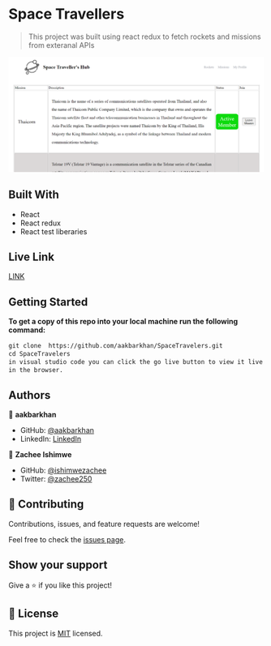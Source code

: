 
#  Space Travellers 

> This project was built using react redux to fetch 
> rockets and missions from exteranal APIs

![screenshot](./space.PNG)



## Built With

- React 
- React redux
- React test liberaries

## Live Link 
[LINK]('https://atoz-space.netlify.app/')
## Getting Started

**To get a copy of this repo into your local machine run the following command:**
```
git clone  https://github.com/aakbarkhan/SpaceTravelers.git
cd SpaceTravelers
in visual studio code you can click the go live button to view it live in the browser.
```


## Authors

👤 **aakbarkhan**

- GitHub: [@aakbarkhan](https://github.com/aakbarkhan)
- LinkedIn: [LinkedIn](https://www.linkedin.com/in/akuu-khan)



👤 **Zachee Ishimwe**

- GitHub: [@ishimwezachee](https://github.com/ishimwezachee)
- Twitter: [@zachee250](https://twitter.com/zachee250)






## 🤝 Contributing

Contributions, issues, and feature requests are welcome!

Feel free to check the [issues page](../../issues/).

## Show your support

Give a ⭐️ if you like this project!


## 📝 License

This project is [MIT](./MIT.md) licensed.